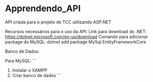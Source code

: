 # Apprendendo_API

API criada para o projeto de TCC utilizando ASP.NET

Recursos necessários para o uso da API:
Link para download do .NET: https://dotnet.microsoft.com/en-us/download
Comando para adicionar package do MySQL: dotnet add package MySql.EntityFrameworkCore

Banco de Dados: 

Para MySQL:
´´´
1. Instalar o XAMPP
2. Criar banco de dados
´´´

